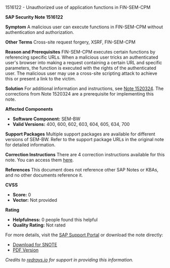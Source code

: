 1516122 - Unauthorized use of application functions in FIN-SEM-CPM

**SAP Security Note 1516122**

**Symptom**
A malicious user can execute functions in FIN-SEM-CPM without authentication and authorization.

**Other Terms**
Cross-site request forgery, XSRF, FIN-SEM-CPM

**Reason and Prerequisites**
FIN-SEM-CPM executes certain functions by referencing specific URLs. When a malicious user tricks an authenticated user's browser into making a request containing a certain URL and specific parameters, the function is executed with the rights of the authenticated user. The malicious user may use a cross-site scripting attack to achieve this or present a link to the victim.

**Solution**
For additional information and instructions, see [Note 1520324](https://me.sap.com/notes/1520324). The corrections from Note 1520324 are a prerequisite for implementing this note.

**Affected Components**
- **Software Component:** SEM-BW
- **Valid Versions:** 400, 600, 602, 603, 604, 605, 634, 700

**Support Packages**
Multiple support packages are available for different versions of SEM-BW. Refer to the support package URLs in the original note for detailed information.

**Correction Instructions**
There are 4 correction instructions available for this note. You can access them [here](https://me.sap.com/corrins/0001516122/49).

**References**
This document does not reference other SAP Notes or KBAs, and no other documents reference it.

**CVSS**
- **Score:** 0
- **Vector:** Not provided

**Rating**
- **Helpfulness:** 0 people found this helpful
- **Quality Rating:** Not rated

For more details, visit the [SAP Support Portal](https://me.sap.com/) or download the note directly:
- [Download for SNOTE](https://notesdownloads.sap.com/note/0040000008988212017)
- [PDF Version](https://userapps.support.sap.com/sap/support/sfm/notes/print/0001516122?language=en-US&token=8F118ED19C0CB34652FE84099A0197F9)

*Credits to [redrays.io](https://redrays.io) for support in providing this information.*